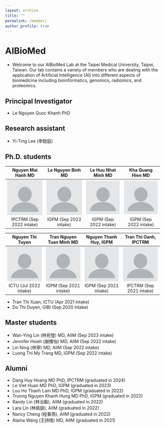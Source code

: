 ```yaml
---
layout: archive
title: ""
permalink: /member/
author_profile: true
---
```


# AIBioMed
* Welcome to our AIBioMed Lab at the Taipei Medical University, Taipei, Taiwan. Our lab contains a variety of members who are dealing with the application of Artificial Intelligence (AI) into different aspects of biomedicine including bioinformatics, genomics, radiomics, and proteomics.

## Principal Investigator
* Le Nguyen Quoc Khanh PhD

## Research assistant
* Yi-Ting Lee (李懿庭)

## Ph.D. students

| Nguyen Mai Hanh MD | Le Nguyen Binh MD | Le Huu Nhat Minh MD | Kha Quang Hien MD |
| :-------------: | :-------------: | :-----: | :-----: |
| <img align="left" src="/images/profile.png" width="200px"> | <img align="left" src="/images/profile.png" width="200px"> | <img align="left" src="/images/profile.png" width="200px"> | <img align="left" src="/images/profile.png" width="200px"> |
| IPCTRM (Sep 2022 intake) | IGPM (Sep 2022 intake) | IGPM (Sep 2022 intake) | IGPM (Sep 2022 intake) |

| Nguyen Thi Tuyen | Tran Nguyen Tuan Minh MD | Nguyen Thanh Huy, IGPM | Tran Thi Oanh, IPCTRM |
| :-------------: | :-------------: | :-----: | :-----: |
| <img align="left" src="/images/profile.png" width="200px"> | <img align="left" src="/images/profile.png" width="200px"> | <img align="left" src="/images/profile.png" width="200px"> | <img align="left" src="/images/profile.png" width="200px"> |
| ICTU (Jul 2022 intake) | IGPM (Sep 2021 intake) | IGPM (Sep 2021 intake) | IPCTRM (Sep 2021 intake) |

* Tran Thi Xuan, ICTU (Apr 2021 intake)
* Do Thi Duyen, GIBI (Sep 2020 intake)

## Master students
* Wan-Ying Lin (林宛瑩) MD, AIIM (Sep 2023 intake)
* Jennifer Hsieh (謝臻怡) MD, AIIM (Sep 2022 intake)
* Lin Ning (林寧) MD, AIIM (Sep 2022 intake)
* Luong Thi My Trang MD, IGPM (Sep 2022 intake)

## Alumni
* Dang Huy Hoang MD PhD, IPCTRM (graduated in 2024)
* Le Viet Huan MD PhD, IGPM (graduated in 2023)
* Luu Ho Thanh Lam MD PhD, IGPM (graduated in 2022)
* Truong Nguyen Khanh Hung MD PhD, IGPM (graduated in 2022)
* Randy Lin (林治毅), AIIM (graduated in 2022)
* Lara Lin (林佩諭), AIIM (graduated in 2022)
* Nancy Cheng (程春燕), AIIM (graduated in 2022)
* Alaina Wang (王詩晴) MD, AIIM (graduated in 2021)